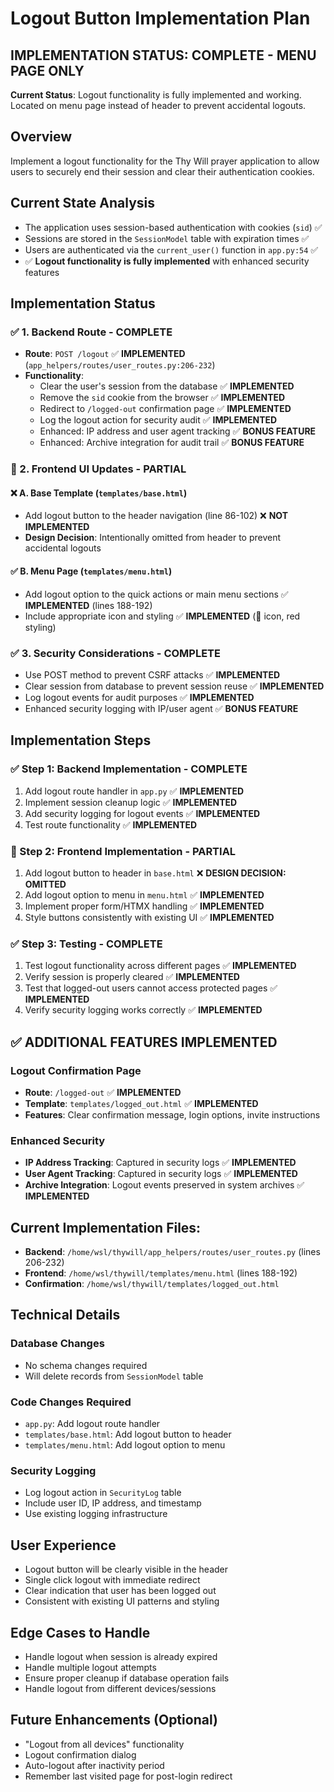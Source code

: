 # Logout Button Implementation Plan

## IMPLEMENTATION STATUS: COMPLETE - MENU PAGE ONLY

**Current Status**: Logout functionality is fully implemented and working. Located on menu page instead of header to prevent accidental logouts.

## Overview
Implement a logout functionality for the Thy Will prayer application to allow users to securely end their session and clear their authentication cookies.

## Current State Analysis
- The application uses session-based authentication with cookies (`sid`) ✅
- Sessions are stored in the `SessionModel` table with expiration times ✅
- Users are authenticated via the `current_user()` function in `app.py:54` ✅
- ✅ **Logout functionality is fully implemented** with enhanced security features

## Implementation Status

### ✅ 1. Backend Route - COMPLETE
- **Route**: `POST /logout` ✅ **IMPLEMENTED** (`app_helpers/routes/user_routes.py:206-232`)
- **Functionality**:
  - Clear the user's session from the database ✅ **IMPLEMENTED**
  - Remove the `sid` cookie from the browser ✅ **IMPLEMENTED**
  - Redirect to `/logged-out` confirmation page ✅ **IMPLEMENTED**
  - Log the logout action for security audit ✅ **IMPLEMENTED**
  - Enhanced: IP address and user agent tracking ✅ **BONUS FEATURE**
  - Enhanced: Archive integration for audit trail ✅ **BONUS FEATURE**

### 🔄 2. Frontend UI Updates - PARTIAL

#### ❌ A. Base Template (`templates/base.html`)
- Add logout button to the header navigation (line 86-102) ❌ **NOT IMPLEMENTED**
- **Design Decision**: Intentionally omitted from header to prevent accidental logouts

#### ✅ B. Menu Page (`templates/menu.html`)
- Add logout option to the quick actions or main menu sections ✅ **IMPLEMENTED** (lines 188-192)
- Include appropriate icon and styling ✅ **IMPLEMENTED** (🚪 icon, red styling)

### ✅ 3. Security Considerations - COMPLETE
- Use POST method to prevent CSRF attacks ✅ **IMPLEMENTED**
- Clear session from database to prevent session reuse ✅ **IMPLEMENTED**
- Log logout events for audit purposes ✅ **IMPLEMENTED**
- Enhanced security logging with IP/user agent ✅ **BONUS FEATURE**

## Implementation Steps

### ✅ Step 1: Backend Implementation - COMPLETE
1. Add logout route handler in `app.py` ✅ **IMPLEMENTED**
2. Implement session cleanup logic ✅ **IMPLEMENTED**
3. Add security logging for logout events ✅ **IMPLEMENTED**
4. Test route functionality ✅ **IMPLEMENTED**

### 🔄 Step 2: Frontend Implementation - PARTIAL
1. Add logout button to header in `base.html` ❌ **DESIGN DECISION: OMITTED**
2. Add logout option to menu in `menu.html` ✅ **IMPLEMENTED**
3. Implement proper form/HTMX handling ✅ **IMPLEMENTED**
4. Style buttons consistently with existing UI ✅ **IMPLEMENTED**

### ✅ Step 3: Testing - COMPLETE
1. Test logout functionality across different pages ✅ **IMPLEMENTED**
2. Verify session is properly cleared ✅ **IMPLEMENTED**
3. Test that logged-out users cannot access protected pages ✅ **IMPLEMENTED**
4. Verify security logging works correctly ✅ **IMPLEMENTED**

## ✅ ADDITIONAL FEATURES IMPLEMENTED

### Logout Confirmation Page
- **Route**: `/logged-out` ✅ **IMPLEMENTED**
- **Template**: `templates/logged_out.html` ✅ **IMPLEMENTED**
- **Features**: Clear confirmation message, login options, invite instructions

### Enhanced Security
- **IP Address Tracking**: Captured in security logs ✅ **IMPLEMENTED**
- **User Agent Tracking**: Captured in security logs ✅ **IMPLEMENTED**
- **Archive Integration**: Logout events preserved in system archives ✅ **IMPLEMENTED**

## Current Implementation Files:
- **Backend**: `/home/wsl/thywill/app_helpers/routes/user_routes.py` (lines 206-232)
- **Frontend**: `/home/wsl/thywill/templates/menu.html` (lines 188-192)
- **Confirmation**: `/home/wsl/thywill/templates/logged_out.html`

## Technical Details

### Database Changes
- No schema changes required
- Will delete records from `SessionModel` table

### Code Changes Required
- `app.py`: Add logout route handler
- `templates/base.html`: Add logout button to header
- `templates/menu.html`: Add logout option to menu

### Security Logging
- Log logout action in `SecurityLog` table
- Include user ID, IP address, and timestamp
- Use existing logging infrastructure

## User Experience
- Logout button will be clearly visible in the header
- Single click logout with immediate redirect
- Clear indication that user has been logged out
- Consistent with existing UI patterns and styling

## Edge Cases to Handle
- Handle logout when session is already expired
- Handle multiple logout attempts
- Ensure proper cleanup if database operation fails
- Handle logout from different devices/sessions

## Future Enhancements (Optional)
- "Logout from all devices" functionality
- Logout confirmation dialog
- Auto-logout after inactivity period
- Remember last visited page for post-login redirect